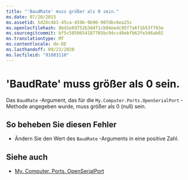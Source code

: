 ```yaml
---
title: "'BaudRate' muss größer als 0 sein."
ms.date: 07/20/2015
ms.assetid: 5d26c4b1-45ca-459b-9b96-907dbc6ea25c
ms.openlocfilehash: 8bd1e69752b3ddf1cb94eedc95f7a6f1b53f793e
ms.sourcegitcommit: bf5c5850654187705bc94cc40ebfb62fe346ab02
ms.translationtype: MT
ms.contentlocale: de-DE
ms.lasthandoff: 09/23/2020
ms.locfileid: "91083110"
---
```

# <a name="baudrate-must-be-greater-than-0"></a>'BaudRate' muss größer als 0 sein.

Das `BaudRate` -Argument, das für die `My.Computer.Ports.OpenSerialPort` -Methode angegeben wurde, muss größer als 0 (null) sein.  
  
## <a name="to-correct-this-error"></a>So beheben Sie diesen Fehler  
  
- Ändern Sie den Wert des `BaudRate` -Arguments in eine positive Zahl.  
  
## <a name="see-also"></a>Siehe auch

- [My. Computer. Ports. OpenSerialPort](xref:Microsoft.VisualBasic.Devices.Ports.OpenSerialPort%2A)
